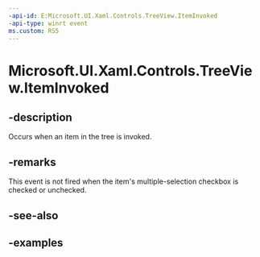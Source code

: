 ```yaml
---
-api-id: E:Microsoft.UI.Xaml.Controls.TreeView.ItemInvoked
-api-type: winrt event
ms.custom: RS5
---
```

<!-- Event syntax.
public event TypedEventHandler ItemInvoked<TreeView, TreeViewItemInvokedEventArgs>
-->

# Microsoft.UI.Xaml.Controls.TreeView.ItemInvoked

## -description

Occurs when an item in the tree is invoked.

## -remarks

This event is not fired when the item's multiple-selection checkbox is checked or unchecked.

## -see-also


## -examples


